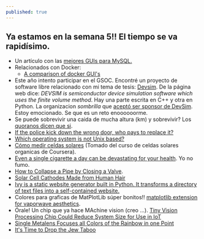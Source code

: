 ```yaml
---
published: true
---
```

## Ya estamos en la semana 5!! El tiempo se va rapidísimo.

- Un artículo con las [mejores GUIs para MySQL.](https://www.eurovps.com/blog/best-mysql-gui-tools-roundup/)
- Relacionados con Docker:
	- [A comparison of docker GUI's](https://blog.codeship.com/docker-guis/)
- Este año intento participar en el GSOC. Encontré un proyecto de software libre relacionado con mi tema de tesis: [Devsim](https://www.devsim.org/). De la página web dice: _DEVSIM is semiconductor device simulation software which uses the finite volume method_. Hay una parte escrita en C++ y otra en Python. La organizacion _sombrilla_ que [aceptó ser sponsor de DevSim](https://fossi-foundation.org/gsoc18-ideas.html#solar-cell-simulation). Estoy emocionado. Se que es un reto enoooooorme.
- Se puede sobrevivir una caida de mucha altura (km) y sobrevivir? Los [quoranos dicen que si](https://www.quora.com/A-human-being-is-dropped-10-000-feet-from-the-ground-without-a-parachute-what-would-be-the-safest-place-to-land).
- [If the police kick down the wrong door, who pays to replace it?](https://www.quora.com/If-the-police-kick-down-the-wrong-door-who-pays-to-replace-it)
- [Which operating system is not Unix based?](https://www.quora.com/Which-operating-system-is-not-Unix-based)
 - [Cómo medir celdas solares](http://plasticphotovoltaics.com/lc/characterization/lc-measure.html) (Tomado del curso de celdas solares organicas de Coursera).
 - [Even a single cigarette a day can be devastating for your health](https://www.zmescience.com/medicine/one-cigarette-smoking-25012018/). Yo no fumo.
 - [How to Collapse a Pipe by Closing a Valve](https://www.youtube.com/watch?v=aspPJ2Wcaig).
 - [Solar Cell Cathodes Made from Human Hair](http://www.solarnovus.com/solar-cell-cathodes-made-from-human-hair_N10454.html)
 - [Ivy is a static website generator built in Python. It transforms a directory of text files into a self-contained website.](http://mulholland.xyz/docs/ivy/index.html)
 - Colores para graficas de MatPlotLib súper bonitos!! [ matplotlib extension for vaporwave aesthetics](https://github.com/dantaki/vapeplot).
 - Órale! Un chip que ya hace MAchine vision (creo ...). [Tiny Vision Processing Chip Could Reduce System Size for Use in IoT](https://www.photonics.com/Article.aspx?AID=63060&refer=weeklyNewsletter&utm_source=weeklyNewsletter_2018_02_01&utm_medium=email&utm_campaign=weeklyNewsletter&PID=6)
 - [Single Metalens Focuses all Colors of the Rainbow in one Point](https://www.photonics.com/Article.aspx?AID=63034&refer=weeklyNewsletter&utm_source=weeklyNewsletter_2018_02_01&utm_medium=email&utm_campaign=weeklyNewsletter&PID=6)
 - [It's Time to Drop the Jew Taboo](http://russia-insider.com/en/its-time-drop-jew-taboo/ri22186#Introduction)

